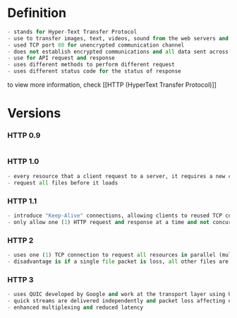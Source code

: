 
# Definition
```python
- stands for Hyper-Text Transfer Protocol
- use to transfer images, text, videos, sound from the web servers and present it to the client web browsers
- used TCP port 80 for unencrypted communication channel
- does not establish encrypted communications and all data sent across the internet or network is clear
- use for API request and response
- uses different methods to perform different request
- uses different status code for the status of response
```

to view more information, check [[HTTP (HyperText Transfer Protocol)]]




# Versions

### HTTP 0.9
```python

```


### HTTP 1.0
```python
- every resource that a client request to a server, it requires a new connection to be established which makes it resource intensive.
- request all files before it loads
```



### HTTP 1.1
```python
- introduce "Keep-Alive" connections, allowing clients to reused TCP connections without establishing another connections in each request
- only allow one (1) HTTP request and response at a time and not concurrent
```


### HTTP 2
```python
- uses one (1) TCP connection to request all resources in parallel (multiplexing)
- disadvantage is if a single file packet is loss, all other files are affected or will be loss also.
```


### HTTP 3
```python
- uses QUIC developed by Google and work at the transport layer using UDP
- quick streams are delivered independently and packet loss affecting one stream does not affect the others
- enhanced multiplexing and reduced latency
```





























